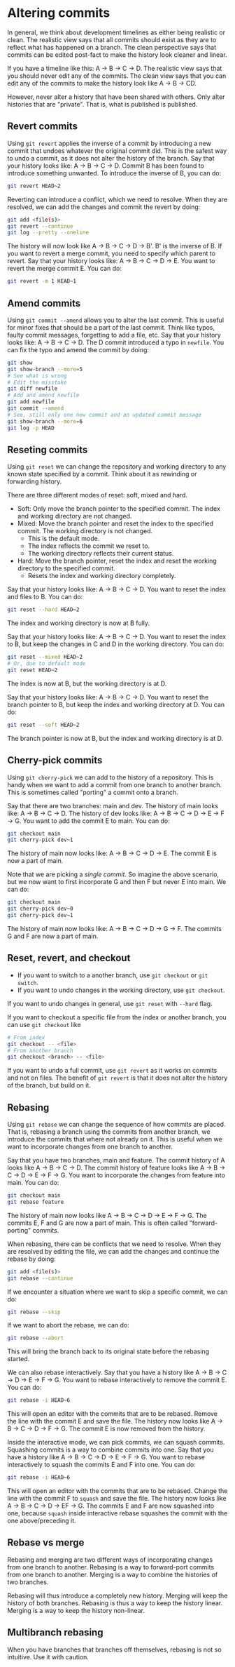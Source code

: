 # Altering commits

In general, we think about development timelines as either being realistic or clean. The realistic view says that all commits should exist as they are to reflect what has happened on a branch. The clean perspective says that commits can be edited post-fact to make the history look cleaner and linear.

If you have a timeline like this: A -> B -> C -> D. The realistic view says that you should never edit any of the commits. The clean view says that you can edit any of the commits to make the history look like A -> B -> CD.

However, never alter a history that have been shared with others. Only alter histories that are "private". That is, what is published is published.

## Revert commits
Using `git revert` applies the inverse of a commit by introducing a new commit that undoes whatever the original commit did. This is the safest way to undo a commit, as it does not alter the history of the branch. Say that your history looks like: A -> B -> C -> D. Commit B has been found to introduce something unwanted. To introduce the inverse of B, you can do:

```bash
git revert HEAD~2
```
Reverting can introduce a conflict, which we need to resolve. When they are resolved, we can add the changes and commit the revert by doing:

```bash
git add <file(s)>
git revert --continue
git log --pretty --oneline
```

The history will now look like A -> B -> C -> D -> B'. B' is the inverse of B. If you want to revert a merge commit, you need to specify which parent to revert. Say that your history looks like: A -> B -> C -> D -> E. You want to revert the merge commit E. You can do:

```bash
git revert -m 1 HEAD~1
```

## Amend commits
Using `git commit --amend` allows you to alter the last commit. This is useful for minor fixes that should be a part of the last commit. Think like typos, faulty commit messages, forgetting to add a file, etc. Say that your history looks like: A -> B -> C -> D. The D commit introduced a typo in `newfile`. You can fix the typo and amend the commit by doing:

```bash
git show
git show-branch --more=5
# See what is wrong
# Edit the misstake
git diff newfile
# Add and amend newfile
git add newfile
git commit --amend
# See, still only one new commit and an updated commit message
git show-branch --more=6
git log -p HEAD
```

## Reseting commits
Using `git reset` we can change the repository and working directory to any known state specified by a commit. Think about it as rewinding or forwarding history. 

There are three different modes of reset: soft, mixed and hard.
- Soft: Only move the branch pointer to the specified commit. The index and working directory are not changed.
- Mixed: Move the branch pointer and reset the index to the specified commit. The working directory is not changed.
    - This is the default mode.
    - The index reflects the commit we reset to.
    - The working directory reflects their current status.
- Hard: Move the branch pointer, reset the index and reset the working directory to the specified commit.
    - Resets the index and working directory completely.

Say that your history looks like: A -> B -> C -> D. You want to reset the index and files to B. You can do:
    
```bash
git reset --hard HEAD~2
```
The index and working directory is now at B fully.

Say that your history looks like: A -> B -> C -> D. You want to reset the index to B, but keep the changes in C and D in the working directory. You can do:

```bash
git reset --mixed HEAD~2
# Or, due to default mode
git reset HEAD~2
```
The index is now at B, but the working directory is at D.

Say that your history looks like: A -> B -> C -> D. You want to reset the branch pointer to B, but keep the index and working directory at D. You can do:

```bash
git reset --soft HEAD~2
```
The branch pointer is now at B, but the index and working directory is at D.

## Cherry-pick commits
Using `git cherry-pick` we can add to the history of a repository. This is handy when we want to add a commit from one branch to another branch. This is sometimes called "porting" a commit onto a branch. 

Say that there are two branches: main and dev. The history of main looks like: A -> B -> C -> D. The history of dev looks like: A -> B -> C -> D -> E -> F -> G. You want to add the commit E to main. You can do:

```bash
git checkout main
git cherry-pick dev~1
```
The history of main now looks like: A -> B -> C -> D -> E. The commit E is now a part of main.

Note that we are picking a *single commit*. So imagine the above scenario, but we now want to first incorporate G and then F but never E into main. We can do:

```bash
git checkout main
git cherry-pick dev~0
git cherry-pick dev~1
```
The history of main now looks like: A -> B -> C -> D -> G -> F. The commits G and F are now a part of main.

## Reset, revert, and checkout
- If you want to switch to a another branch, use `git checkout` or `git switch`.
- If you want to undo changes in the working directory, use `git checkout`.

If you want to undo changes in general, use `git reset` with `--hard` flag.

If you want to checkout a specific file from the index or another branch, you can use `git checkout` like
    
```bash
# From index
git checkout -- <file> 
# From another branch
git checkout <branch> -- <file>
```

If you want to undo a full commit, use `git revert` as it works on commits and not on files. The benefit of `git revert` is that it does not alter the history of the branch, but build on it.

## Rebasing
Using `git rebase` we can change the sequence of how commits are placed. That is, rebasing a branch using the commits from another branch, we introduce the commits that where not already on it. This is useful when we want to incorporate changes from one branch to another.

Say that you have two branches, main and feature. The commit history of A looks like A -> B -> C -> D. The commit history of feature looks like A -> B -> C -> D -> E -> F -> G. You want to incorporate the changes from feature into main. You can do:

```bash
git checkout main
git rebase feature
```
The history of main now looks like A -> B -> C -> D -> E -> F -> G. The commits E, F and G are now a part of main. This is often called "forward-porting" commits.

When rebasing, there can be conflicts that we need to resolve. When they are resolved by editing the file, we can add the changes and continue the rebase by doing:

```bash
git add <file(s)>
git rebase --continue
```
If we encounter a situation where we want to skip a specific commit, we can do:

```bash
git rebase --skip
```
If we want to abort the rebase, we can do:

```bash
git rebase --abort
```
This will bring the branch back to its original state before the rebasing started.

We can also rebase interactively. Say that you have a history like A -> B -> C -> D -> E -> F -> G. You want to rebase interactively to remove the commit E. You can do:

```bash
git rebase -i HEAD~6
```
This will open an editor with the commits that are to be rebased. Remove the line with the commit E and save the file. The history now looks like A -> B -> C -> D -> F -> G. The commit E is now removed from the history.

Inside the interactive mode, we can pick commits, we can squash commits. Squashing commits is a way to combine commits into one. Say that you have a history like A -> B -> C -> D -> E -> F -> G. You want to rebase interactively to squash the commits E and F into one. You can do:

```bash
git rebase -i HEAD~6
```
This will open an editor with the commits that are to be rebased. Change the line with the commit F to `squash` and save the file. The history now looks like A -> B -> C -> D -> EF -> G. The commits E and F are now squashed into one, because `squash` inside interactive rebase squashes the commit with the one above/preceding it.

## Rebase vs merge
Rebasing and merging are two different ways of incorporating changes from one branch to another. Rebasing is a way to forward-port commits from one branch to another. Merging is a way to combine the histories of two branches.

Rebasing will thus introduce a completely new history. Merging will keep the history of both branches. Rebasing is thus a way to keep the history linear. Merging is a way to keep the history non-linear.

## Multibranch rebasing
When you have branches that branches off themselves, rebasing is not so intuitive. Use it with caution.



